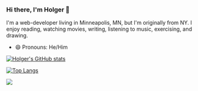 ### Hi there, I'm Holger 👋

I'm a web-developer living in Minneapolis, MN, but I'm originally from NY. I enjoy reading, watching movies, writing, listening to music, exercising, and drawing.

- 😄 Pronouns: He/Him



<!--
**Holgermueller/Holgermueller** is a ✨ _special_ ✨ repository because its `README.md` (this file) appears on your GitHub profile.

Here are some ideas to get you started:

- 🔭 I’m currently working on ...
- 🌱 I’m currently learning ...
- 👯 I’m looking to collaborate on ...
- 🤔 I’m looking for help with ...
- 💬 Ask me about ...
- 📫 How to reach me: ...
- 😄 Pronouns: ...
- ⚡ Fun fact: ...
-->


[![Holger's GitHub stats](https://github-readme-stats.vercel.app/api?username=Holgermueller)](https://github.com/anuraghazra/github-readme-stats)


[![Top Langs](https://github-readme-stats.vercel.app/api/top-langs/?username=Holgermueller)](https://github.com/anuraghazra/github-readme-stats)


![](https://komarev.com/ghpvc/?username=Holgermueller)
